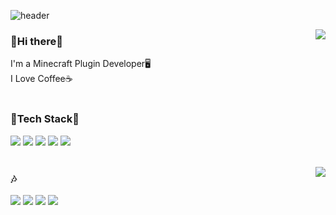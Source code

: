 ![header](https://capsule-render.vercel.app/api?type=waving&color=auto&height=270&section=header&text=Rotang's%20Github&fontSize=60&fontColor=FFFFFF&fontAlignY=40&animation=fadeIn)

<img align=right src="https://github-readme-stats.vercel.app/api?username=Rotang-hub&show_icons=true&theme=great-gatsby" />

<h3> 
	👋Hi there👋
</h3>

I'm a Minecraft Plugin Developer🖥️  <br>
I Love Coffee☕
<br>
<br>

<h3> 
	🔨Tech Stack🔧
</h3>

<img src="https://img.shields.io/badge/Java-007396?style=flat-square&logo=Java&logoColor=white"/></a>
<img src="https://img.shields.io/badge/C-A8B9CC?style=flat-square&logo=C&logoColor=white"/>
<img src="https://img.shields.io/badge/C++-00599C?style=flat-square&logo=C%2B%2B&logoColor=white"/>
<img src="https://img.shields.io/badge/Python-3766AB?style=flat-square&logo=Python&logoColor=white"/>
<img src="https://img.shields.io/badge/Golang-00ADD8?style=flat-square&logo=Go&logoColor=white"/>
<br>
<br>

<img align=right src="http://mazassumnida.wtf/api/v2/generate_badge?boj=koj5695">

<h3> 
	🎶
</h3>

<img src="https://img.shields.io/badge/Github-181717?style=flat-square&logo=Github&logoColor=white"></a>
<img src="https://img.shields.io/badge/Eclipse%20IDE-2C2255?style=flat-square&logo=Eclipse%20IDE&logoColor=white">
<img src="https://img.shields.io/badge/Stack%20Overflow-F58025?style=flat-square&logo=Stack%20Overflow&logoColor=white">
<img src="https://img.shields.io/badge/Minecraft-62B47A?style=flat-square&logo=Minecraft&logoColor=white">
